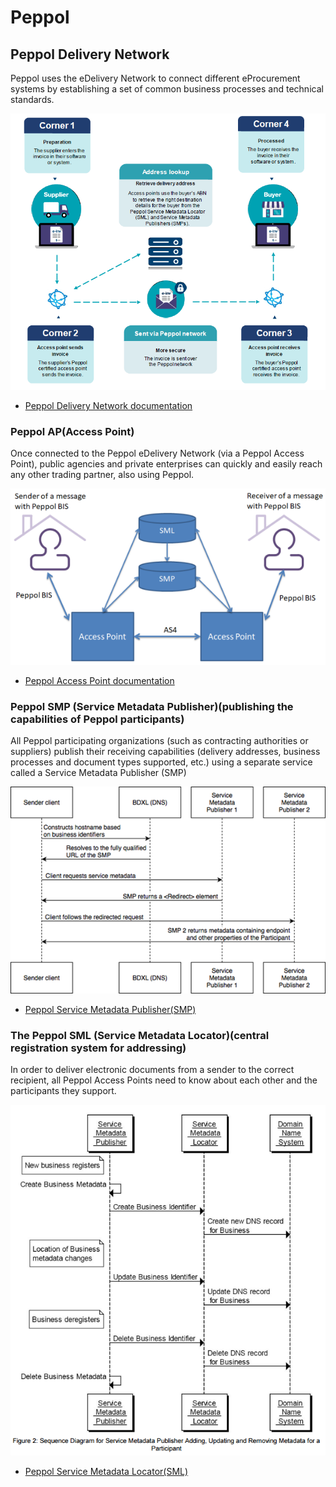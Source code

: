 # Peppol

## Peppol Delivery Network 

Peppol uses the eDelivery Network to connect different eProcurement systems by establishing a set of common business processes and technical standards.

<img src="https://github.com/pondersource/peppol-php/blob/main/docs/pics/peppol-delivery.png?raw=true"/>

* [Peppol Delivery Network documentation](https://eufordigital.eu/steeringcommittee2/images/resources/Day_5_-_Afternoon_side_event_-_OpenPeppol.pdf)

### Peppol AP(Access Point)

Once connected to the Peppol eDelivery Network (via a Peppol Access Point), public agencies and private enterprises can quickly and easily reach any other trading partner, also using Peppol.

<img src="https://github.com/pondersource/peppol-php/blob/main/docs/pics/access-point.png?raw=true"/>

* [Peppol Access Point documentation](https://peppol.eu/wp-content/uploads/2021/02/How-to-set-up-a-Post-Award-Peppol-Access-Point_v1.6.pdf)

### Peppol SMP (Service Metadata Publisher)(publishing the capabilities of Peppol participants)

All Peppol participating organizations (such as contracting authorities or suppliers) publish their receiving capabilities (delivery addresses, business processes and document types supported, etc.) using a separate service called a Service Metadata Publisher (SMP)

<img src="https://github.com/pondersource/peppol-php/blob/main/docs/pics/smp.png?raw=true"/>

* [Peppol Service Metadata Publisher(SMP)](https://docs.peppol.eu/edelivery/smp/ICT-Transport-SMP_Service_Specification-110.pdf)

### The Peppol SML (Service Metadata Locator)(central registration system for addressing)

In order to deliver electronic documents from a sender to the correct recipient, all Peppol Access Points need to know about each other and the participants they support.

<img src="https://github.com/pondersource/peppol-php/blob/main/docs/pics/sml.png?raw=true"/>

* [Peppol Service Metadata Locator(SML)](https://docs.peppol.eu/edelivery/sml/ICT-Transport-SML_Service_Specification-101.pdf)

